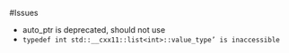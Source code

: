 #Issues
- auto_ptr is deprecated, should not use
- `typedef int std::__cxx11::list<int>::value_type’ is inaccessible`